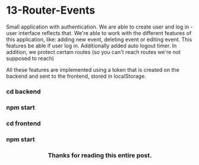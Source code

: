 # 13-Router-Events

Small application with authentication. We are able to create user and log in - user interface reflects that. 
We're able to work with the different features of this application, like: adding new event, deleting event or editing event. This features be able if user log in.
Additionally added auto logout timer.
In addition, we protect certain routes (so you can't reach routes we're not supposed to reach)

All these features are implemented using a token that is created on the backend and sent to the frontend, stored in localStorage.

<h3>cd backend</h3>
<h3>npm start</h3>
<h3>cd frontend</h3>
<h3>npm start</h3>

<h3 align="center">Thanks for reading this entire post.</h3>
